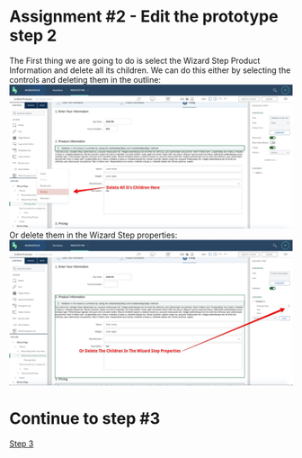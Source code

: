 # Assignment #2 - Edit the prototype step 2

The First thing we are going to do is select the Wizard Step Product Information and delete all its children. We can do this either by selecting the controls and deleting them in the outline:
![Step 2 Delete](https://github.com/Innov8ion-developer/SAP_Build_Assignments/blob/master/img/%23step%202%20delete%20in%20outline.jpg)
Or delete them in the Wizard Step properties:
![Step 2 Delete In Properties](https://github.com/Innov8ion-developer/SAP_Build_Assignments/blob/master/img/%232%20wizard%20step%20properties%20delete.jpg)

# Continue to step #3
[Step 3](https://github.com/Innov8ion-developer/SAP_Build_Assignmentss/tree/3_)
